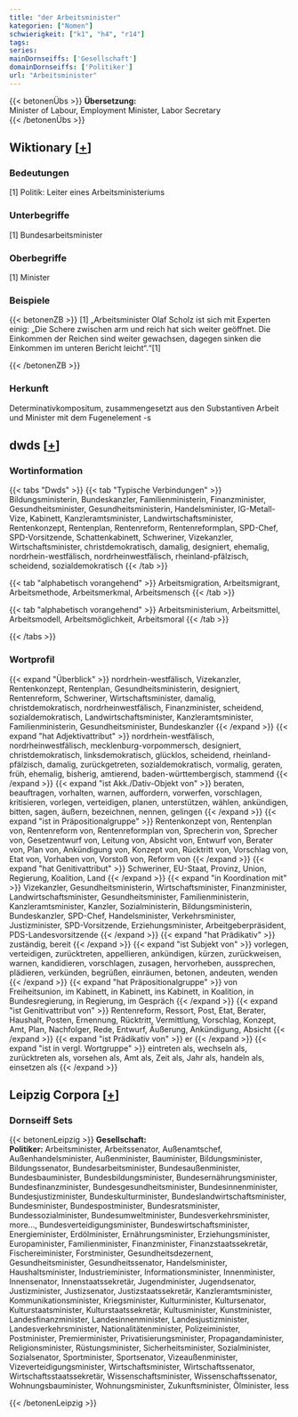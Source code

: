 ```yaml
---
title: "der Arbeitsminister"
kategorien: ["Nomen"]
schwierigkeit: ["k1", "h4", "r14"]
tags:
series:
mainDornseiffs: ['Gesellschaft']
domainDornseiffs: ['Politiker']
url: "Arbeitsminister"
---
```


{{< betonenÜbs >}}
**Übersetzung:**  
Minister of Labour, Employment Minister, Labor Secretary  
{{< /betonenÜbs >}}

## Wiktionary [[+](https://de.wiktionary.org/wiki/Arbeitsminister)]

### Bedeutungen
[1] Politik: Leiter eines Arbeitsministeriums  

### Unterbegriffe
[1] Bundesarbeitsminister  

### Oberbegriffe
[1] Minister  

### Beispiele
{{< betonenZB >}}
[1] „Arbeitsminister Olaf Scholz ist sich mit Experten einig: „Die Schere zwischen arm und reich hat sich weiter geöffnet. Die Einkommen der Reichen sind weiter gewachsen, dagegen sinken die Einkommen im unteren Bericht leicht“.“[1]  

{{< /betonenZB >}}
### Herkunft
Determinativkompositum, zusammengesetzt aus den Substantiven Arbeit und Minister mit dem Fugenelement -s  



## dwds [[+](https://www.dwds.de/wb/Arbeitsminister)]

### Wortinformation
{{< tabs "Dwds" >}}
{{< tab "Typische Verbindungen" >}}
Bildungsministerin, Bundeskanzler, Familienministerin, Finanzminister, Gesundheitsminister, Gesundheitsministerin, Handelsminister, IG-Metall-Vize, Kabinett, Kanzleramtsminister, Landwirtschaftsminister, Rentenkonzept, Rentenplan, Rentenreform, Rentenreformplan, SPD-Chef, SPD-Vorsitzende, Schattenkabinett, Schweriner, Vizekanzler, Wirtschaftsminister, christdemokratisch, damalig, designiert, ehemalig, nordrhein-westfälisch, nordrheinwestfälisch, rheinland-pfälzisch, scheidend, sozialdemokratisch
{{< /tab >}}

{{< tab "alphabetisch vorangehend" >}}
Arbeitsmigration, Arbeitsmigrant, Arbeitsmethode, Arbeitsmerkmal, Arbeitsmensch
{{< /tab >}}

{{< tab "alphabetisch vorangehend" >}}
Arbeitsministerium, Arbeitsmittel, Arbeitsmodell, Arbeitsmöglichkeit, Arbeitsmoral
{{< /tab >}}

{{< /tabs >}}

### Wortprofil
{{< expand "Überblick" >}} nordrhein-westfälisch, Vizekanzler, Rentenkonzept, Rentenplan, Gesundheitsministerin, designiert, Rentenreform, Schweriner, Wirtschaftsminister, damalig, christdemokratisch, nordrheinwestfälisch, Finanzminister, scheidend, sozialdemokratisch, Landwirtschaftsminister, Kanzleramtsminister, Familienministerin, Gesundheitsminister, Bundeskanzler {{< /expand >}}
{{< expand "hat Adjektivattribut" >}} nordrhein-westfälisch, nordrheinwestfälisch, mecklenburg-vorpommersch, designiert, christdemokratisch, linksdemokratisch, glücklos, scheidend, rheinland-pfälzisch, damalig, zurückgetreten, sozialdemokratisch, vormalig, geraten, früh, ehemalig, bisherig, amtierend, baden-württembergisch, stammend {{< /expand >}}
{{< expand "ist Akk./Dativ-Objekt von" >}} beraten, beauftragen, vorhalten, warnen, auffordern, vorwerfen, vorschlagen, kritisieren, vorlegen, verteidigen, planen, unterstützen, wählen, ankündigen, bitten, sagen, äußern, bezeichnen, nennen, gelingen {{< /expand >}}
{{< expand "ist in Präpositionalgruppe" >}} Rentenkonzept von, Rentenplan von, Rentenreform von, Rentenreformplan von, Sprecherin von, Sprecher von, Gesetzentwurf von, Leitung von, Absicht von, Entwurf von, Berater von, Plan von, Ankündigung von, Konzept von, Rücktritt von, Vorschlag von, Etat von, Vorhaben von, Vorstoß von, Reform von {{< /expand >}}
{{< expand "hat Genitivattribut" >}} Schweriner, EU-Staat, Provinz, Union, Regierung, Koalition, Land {{< /expand >}}
{{< expand "in Koordination mit" >}} Vizekanzler, Gesundheitsministerin, Wirtschaftsminister, Finanzminister, Landwirtschaftsminister, Gesundheitsminister, Familienministerin, Kanzleramtsminister, Kanzler, Sozialministerin, Bildungsministerin, Bundeskanzler, SPD-Chef, Handelsminister, Verkehrsminister, Justizminister, SPD-Vorsitzende, Erziehungsminister, Arbeitgeberpräsident, PDS-Landesvorsitzende {{< /expand >}}
{{< expand "hat Prädikativ" >}} zuständig, bereit {{< /expand >}}
{{< expand "ist Subjekt von" >}} vorlegen, verteidigen, zurücktreten, appellieren, ankündigen, kürzen, zurückweisen, warnen, kandidieren, vorschlagen, zusagen, hervorheben, aussprechen, plädieren, verkünden, begrüßen, einräumen, betonen, andeuten, wenden {{< /expand >}}
{{< expand "hat Präpositionalgruppe" >}} von Freiheitsunion, im Kabinett, in Kabinett, ins Kabinett, in Koalition, in Bundesregierung, in Regierung, im Gespräch {{< /expand >}}
{{< expand "ist Genitivattribut von" >}} Rentenreform, Ressort, Post, Etat, Berater, Haushalt, Posten, Ernennung, Rücktritt, Vermittlung, Vorschlag, Konzept, Amt, Plan, Nachfolger, Rede, Entwurf, Äußerung, Ankündigung, Absicht {{< /expand >}}
{{< expand "ist Prädikativ von" >}} er {{< /expand >}}
{{< expand "ist in vergl. Wortgruppe" >}} eintreten als, wechseln als, zurücktreten als, vorsehen als, Amt als, Zeit als, Jahr als, handeln als, einsetzen als {{< /expand >}}

## Leipzig Corpora [[+](https://corpora.uni-leipzig.de/en/res?word=Arbeitsminister&corpusId=deu_newscrawl-public_2018)]

### Dornseiff Sets
{{< betonenLeipzig >}}
**Gesellschaft:**  
**Politiker:** Arbeitsminister, Arbeitssenator, Außenamtschef, Außenhandelsminister, Außenminister, Bauminister, Bildungsminister, Bildungssenator, Bundesarbeitsminister, Bundesaußenminister, Bundesbauminister, Bundesbildungsminister, Bundesernährungsminister, Bundesfinanzminister, Bundesgesundheitsminister, Bundesinnenminister, Bundesjustizminister, Bundeskulturminister, Bundeslandwirtschaftsminister, Bundesminister, Bundespostminister, Bundesratsminister, Bundessozialminister, Bundesumweltminister, Bundesverkehrsminister, more..., Bundesverteidigungsminister, Bundeswirtschaftsminister, Energieminister, Erdölminister, Ernährungsminister, Erziehungsminister, Europaminister, Familienminister, Finanzminister, Finanzstaatssekretär, Fischereiminister, Forstminister, Gesundheitsdezernent, Gesundheitsminister, Gesundheitssenator, Handelsminister, Haushaltsminister, Industrieminister, Informationsminister, Innenminister, Innensenator, Innenstaatssekretär, Jugendminister, Jugendsenator, Justizminister, Justizsenator, Justizstaatssekretär, Kanzleramtsminister, Kommunikationsminister, Kriegsminister, Kulturminister, Kultursenator, Kulturstaatsminister, Kulturstaatssekretär, Kultusminister, Kunstminister, Landesfinanzminister, Landesinnenminister, Landesjustizminister, Landesverkehrsminister, Nationalitätenminister, Polizeiminister, Postminister, Premierminister, Privatisierungsminister, Propagandaminister, Religionsminister, Rüstungsminister, Sicherheitsminister, Sozialminister, Sozialsenator, Sportminister, Sportsenator, Vizeaußenminister, Vizeverteidigungsminister, Wirtschaftsminister, Wirtschaftssenator, Wirtschaftsstaatssekretär, Wissenschaftsminister, Wissenschaftssenator, Wohnungsbauminister, Wohnungsminister, Zukunftsminister, Ölminister, less  

{{< /betonenLeipzig >}}
